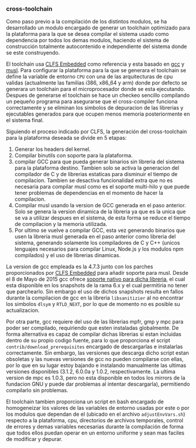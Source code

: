 ### cross-toolchain

Como paso previo a la compilación de los distintos modulos, se ha desarrollado
un modulo encargado de generar un toolchain optimizado para la plataforma para
la que se desea compilar el sistema usado como dependencia por todos los demas
modulos, haciendo el sistema de construcción totalmente autocontenido e
independiente del sistema donde se este construyendo.

El toolchain usa [CLFS Embedded](http://clfs.org/view/clfs-embedded/) como
referencia y esta basado en [gcc](https://gcc.gnu.org/) y [musl](musl-libc.org).
Para configurar la plataforma para la que se generara el toolchain se define la
variable de entorno ```CPU``` con una de las arquitecturas de cpu validas
(actualmente las familias i386, x86_64 y arm) donde por defecto se generara un
toolchain para el microprocesador donde se esta ejecutando. Despues de generarse
el toolchain se hace un checkeo sencillo compilando un pequeño programa para
asegurarse que el cross-compiler funciona correctamente y se eliminan los
simbolos de depuracion de las librerias y ejecutables generados para que ocupen
menos memoria posteriormente en el sistema final.

Siguiendo el proceso indicado por CLFS, la generación del cross-toolchain para
la plataforma deseada se divide en 5 etapas:

1. Generar los headers del kernel.
2. Compilar binutils con soporte para la plataforma.
3. compilar GCC para que pueda generar binarios sin libreria del sistema para la
   plataforma destino. Tambien solo se activa la generacion del compilador de C
   y de librerias estaticas para disminuir el tiempo de compilacion. Tambien se
   desactiva funcionalidad extra que no es necesaria para compilar musl como es
   el soporte multi-hilo y que puede tener problemas de dependencias en el
   momento de hacer la compilacion.
4. Compilar musl usando la version de GCC generada en el paso anterior. Solo se
   genera la version dinamica de la libreria ya que es la unica que se va a
   utilizar despues en el sistema, de esta forma se reduce el tiempo de
   compilacion y la memoria utilizada.
5. Por ultimo se vuelve a compilar GCC, esta vez generando binarios que usen la
   libreria musl generada en el paso anterior como libreria del sistema,
   generando solamente los compiladores de C y C++ (unicos lenguajes necesarios
   para compilar Linux, Node.js y los modulos npm compilados) y el uso de
   librerias dinamicas.

La version de gcc empleada es la 4.7.3 junto con los parches proporcionados por
[CLFS Embedded](http://patches.clfs.org/embedded-dev/gcc-4.7.3-musl-1.patch)
para añadir soporte para musl. Desde el 8 de Mayo de 2015 gcc ofrece
[soporte nativo para dicha libreria](https://www.phoronix.com/scan.php?page=news_item&px=Musl-Libc-GCC-Support),
el cual esta disponible en los snapshots de la rama 6.x y el cual permitiria no
tener que parchearlo. Sin embargo el uso de dichos snapshots resulta en fallos
durante la compilacion de gcc en la libreria ```libsanitizier``` al no encontrar
los simbolos ```dlsym``` y ```RTLD_NEXT```, por lo que de momento no es posible
su actualizacion.

Por otra parte, gcc requiere del uso de las librerias mpfr, gmp y mpc para poder
ser compilado, requiriendo que esten instaladas globalmente. De forma
alternativa es capaz de compilar dichas librerias si estan incluidas dentro de
su propio codigo fuente, para lo que proporciona el script
```contrib/download_prerequisites``` encargado de descargarlas e instalarlas
correctamente. Sin embargo, las versiones que descarga dicho script estan
obsoletas y las nuevas versiones de gcc no pueden compilarse con ellas, por lo
que en su lugar estoy bajando e instalando manualmente las ultimas versiones
disponibles (3.1.2, 6.0.0a y 1.0.2, respectivamente. La ultima version de mpc es
1.0.3, pero no esta disponible en todos los mirrors de la fundacion GNU y puede
dar problemas al intentar descargarla), permitiendo compilarlo sin problemas.

El toolchain tambien proporciona un script en bash encargado de homogeneizar los
valores de las variables de entorno usadas por este o por los modulos que
dependan de el (ubicado en el archivo ```adjustEnvVars.sh```) respecto a la
plataforma, cpu, directorios de archivos temporales, control de errores y demas
variables necesarias durante la compilación de forma que todos ellos puedan
operar en un entorno uniforme y sean mas faciles de modificar y depurar.
